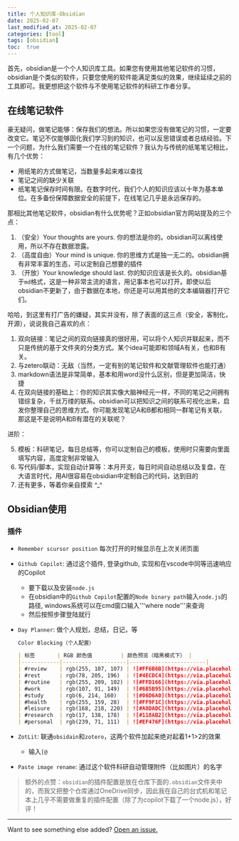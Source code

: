```yaml
---
title: 个人知识库-Obsidian
date: 2025-02-07
last_modified_at: 2025-02-07
categories: [tool]
tags: [obsidian]
toc:  true
---
```


首先，obsidian是一个个人知识库工具。如果您有使用其他笔记软件的习惯，obsidian是个类似的软件，只要您使用的软件能满足类似的效果，继续延续之前的工具即可。我更想把这个软件与不使用笔记软件的科研工作者分享。

## 在线笔记软件
豪无疑问，做笔记能够：保存我们的想法。所以如果您没有做笔记的习惯，一定要改变它。笔记不仅能够固化我们学习到的知识，也可以反思错误或者总结经验。下一个问题，为什么我们需要一个在线的笔记软件？我认为与传统的纸笔笔记相比，有几个优势：
- 用纸笔的方式做笔记，当数量多起来难以查找
- 笔记之间的缺少关联
- 纸笔笔记保存时间有限。在数字时代，我们个人的知识应该以十年为基本单位。在多备份保障数据安全的前提下，在线笔记几乎是永远保存的。

那相比其他笔记软件，obsidian有什么优势呢？正如obsidian官方网站提及的三个点：
1. （安全）Your thoughts are yours. 你的想法是你的。obsidian可以离线使用，所以不存在数据泄露。
2. （高度自由）Your mind is unique. 你的思维方式是独一无二的。obsidian拥有非常丰富的生态，可以定制自己想要的插件
3. （开放）Your knowledge should last. 你的知识应该是长久的。obsidian基于`md`格式，这是一种非常主流的语言，用记事本也可以打开。即使以后obsidian不更新了，由于数据在本地，你还是可以用其他的文本编辑器打开它们。

哈哈，到这里有打广告的嫌疑，其实并没有，除了表面的这三点（安全，客制化，开源），说说我自己喜欢的点：
1. 双向链接：笔记之间的双向链接真的很好用，可以将个人知识并联起来，而不只是传统的基于文件夹的分类方式。某个idea可能即和领域A有关，也和B有关。
2. 与zetero联动：无敌（当然，一定有别的笔记软件和文献管理软件也能打通）
3. markdown语法是非常简单，基本和用word没什么区别，但是更加简洁，快捷
4. 在双向链接的基础上：你的知识其实像大脑神经元一样，不同的笔记之间拥有错综复杂，千丝万缕的联系。obsidian可以把知识之间的联系可视化出来，启发你整理自己的思维方式。你可能发现笔记A和B都和相同一群笔记有关联，那这是不是说明A和B有潜在的关联呢？

进阶：

5. 模板：科研笔记，每日总结等，你可以定制自己的模板，使用时只需要向里面填写内容，高度定制非常输入
6. 写代码/脚本，实现自动计算等：本月开支，每日时间自动总结以及复盘，在大语言时代，用AI很容易在obsidian中定制自己的代码，达到目的
7. 还有更多，等着你亲自摸索 ^_^

## Obsidian使用

### 插件
- `Remember scursor position` 每次打开的时候显示在上次关闭页面

- `Github Copilot`: 通过这个插件, 登录github, 实现和在vscode中同等迅速响应的Copilot
    - 要下载以及安装`node.js`
    - 在obsidian中的`Github Copilot`配置的`Node binary path`输入`node.js`的路径, windows系统可以在cmd窗口输入'''where node'''来查询
    - 然后按照步骤登陆就行

- `Day Planner`: 做个人规划，总结，日记，等
    ```markdown
    Color Blocking（个人配置）

    | 标签       | RGB 颜色值         | 颜色预览（暗黑模式下） |
    |------------|--------------------|------------------------|
    | #review    | rgb(255, 107, 107) | ![#FF6B6B](https://via.placeholder.com/15/FF6B6B/000000?text=+) #FF6B6B |
    | #rest      | rgb(78, 205, 196)  | ![#4ECDC4](https://via.placeholder.com/15/4ECDC4/000000?text=+) #4ECDC4 |
    | #routine   | rgb(255, 209, 102) | ![#FFD166](https://via.placeholder.com/15/FFD166/000000?text=+) #FFD166 |
    | #work      | rgb(107, 91, 149)  | ![#6B5B95](https://via.placeholder.com/15/6B5B95/000000?text=+) #6B5B95 |
    | #study     | rgb(6, 214, 160)   | ![#06D6A0](https://via.placeholder.com/15/06D6A0/000000?text=+) #06D6A0 |
    | #health    | rgb(255, 159, 28)  | ![#FF9F1C](https://via.placeholder.com/15/FF9F1C/000000?text=+) #FF9F1C |
    | #leisure   | rgb(168, 218, 220) | ![#A8DADC](https://via.placeholder.com/15/A8DADC/000000?text=+) #A8DADC |
    | #research  | rgb(17, 138, 178)  | ![#118AB2](https://via.placeholder.com/15/118AB2/000000?text=+) #118AB2 |
    | #personal  | rgb(239, 71, 111)  | ![#EF476F](https://via.placeholder.com/15/EF476F/000000?text=+) #EF476F |
    ```

- `ZotLit`: 联通`obsidain`和`zotero`，这两个软件加起来绝对起着1+1>2的效果 
    - 输入```[@```

- `Paste image rename`: 通过这个软件科研自动管理附件（比如图片）的名字


> 额外的点赞：`obsidian`的插件配置是放在仓库下面的`.obsidian`文件夹中的，而我又把整个仓库通过OneDrive同步，因此我在自己的台式机和笔记本上几乎不需要做重复的插件配置（除了为copilot下载了一个node.js），好评！

---

Want to see something else added? <a href="https://github.com/MingshuoXu/MingshuoXu.github.io/issues/new">Open an issue.</a>

[^fn-sample_footnote]: Handy! Now click the return link to go back.

